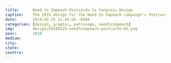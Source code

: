 ```yaml
---
title:		Need to Impeach Postcards to Congress Design
caption:  	The 2019 design for the Need to Impeach campaign's Postcards to Congress tool
date:   	2019-02-25 11:44:56 -0500
categories: [design, graphic, patronage, needtoimpeach]
img:		design/20190225-needtoimpeach-postcards-02.png
year:		2019
medium:
city:
state:
country:
---
```

